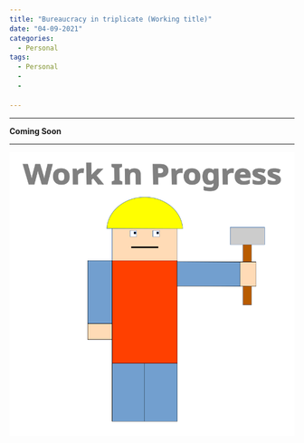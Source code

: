 ```yaml
---
title: "Bureaucracy in triplicate (Working title)"
date: "04-09-2021"
categories:
  - Personal
tags:
  - Personal
  - 
  - 

---
```


***

<strong>Coming Soon</strong>

***
<!--C++-->

![WIP](/assets/images/common/WIP.png)
